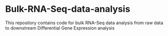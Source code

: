 # Bulk-RNA-Seq-data-analysis
This repository contains code for bulk RNA-Seq data analysis from raw data to downstream Differential Gene Expression analysis
